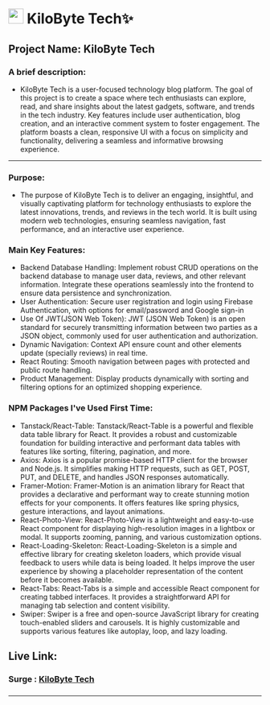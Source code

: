 # <img width="30px" src="https://img.icons8.com/?size=100&id=n16PSBiTkMuV&format=png&color=000000"/> KiloByte Tech✨

## Project Name: KiloByte Tech

### A brief description: 
- KiloByte Tech is a user-focused technology blog platform. The goal of this project is to create a space where tech enthusiasts can explore, read, and share insights about the latest gadgets, software, and trends in the tech industry. Key features include user authentication, blog creation, and an interactive comment system to foster engagement. The platform boasts a clean, responsive UI with a focus on simplicity and functionality, delivering a seamless and informative browsing experience.  


---

### Purpose:

- The purpose of KiloByte Tech is to deliver an engaging, insightful, and visually captivating platform for technology enthusiasts to explore the latest innovations, trends, and reviews in the tech world. It is built using modern web technologies, ensuring seamless navigation, fast performance, and an interactive user experience.
  



### Main Key Features:

- Backend Database Handling: Implement robust CRUD operations on the backend database to manage user data, reviews, and other relevant information. Integrate these operations seamlessly into the frontend to ensure data persistence and synchronization. 
- User Authentication: Secure user registration and login using Firebase Authentication, with options for email/password and Google sign-in
- Use Of JWT(JSON Web Token): JWT (JSON Web Token) is an open standard for securely transmitting information between two parties as a JSON object, commonly used for user authentication and authorization.
- Dynamic Navigation: Context API ensure count and other elements update (specially reviews) in real time.
- React Routing: Smooth navigation between pages with protected and public route handling.
- Product Management: Display products dynamically with sorting and filtering options for an optimized shopping experience.

### NPM Packages I've Used First Time:
- Tanstack/React-Table: Tanstack/React-Table is a powerful and flexible data table library for React. It provides a robust and customizable foundation for building interactive and performant data tables with features like sorting, filtering, pagination, and more.
- Axios: Axios is a popular promise-based HTTP client for the browser and Node.js. It simplifies making HTTP requests, such as GET, POST, PUT, and DELETE, and handles JSON responses automatically.
- Framer-Motion: Framer-Motion is an animation library for React that provides a declarative and performant way to create stunning motion effects for your components. It offers features like spring physics, gesture interactions, and layout animations.
- React-Photo-View: React-Photo-View is a lightweight and easy-to-use React component for displaying high-resolution images in a lightbox or modal. It supports zooming, panning, and various customization options.
- React-Loading-Skeleton: React-Loading-Skeleton is a simple and effective library for creating skeleton loaders, which provide visual feedback to users while data is being loaded. It helps improve the user experience by showing a placeholder representation of the content before it becomes available.
- React-Tabs: React-Tabs is a simple and accessible React component for creating tabbed interfaces. It provides a straightforward API for managing tab selection and content visibility.
- Swiper: Swiper is a free and open-source JavaScript library for creating touch-enabled sliders and carousels. It is highly customizable and supports various features like autoplay, loop, and lazy loading.

##  Live Link: 

### Surge : [KiloByte Tech](https://kilobyte-tech-rrishiddh.surge.sh/)

### 


<hr/>